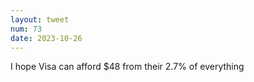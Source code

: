 ```yaml
---
layout: tweet
num: 73
date: 2023-10-26
---
```


I hope Visa can afford $48 from their 2.7% of everything
